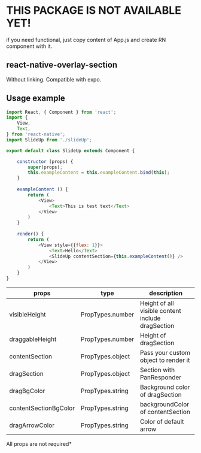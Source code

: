 # THIS PACKAGE IS NOT AVAILABLE YET!

if you need functional, just copy content of App.js and create RN component with it.

## react-native-overlay-section
Without linking. Сompatible with expo.

## Usage example

```javascript
import React, { Component } from 'react';
import {
    View,
    Text,
} from 'react-native';
import SlideUp from './slideUp';

export default class SlideUp extends Component {

    constructor (props) {
        super(props);
        this.exampleContent = this.exampleContent.bind(this);
    }
    
    exampleContent () {
        return (
            <View>
                <Text>This is test text</Text>
            </View>
        )
    }
    
    render() {
        return (
            <View style={{flex: 1}}>
                <Text>Hello</Text>
                <SlideUp contentSection={this.exampleContent()} />
            </View>
        )
    }
}
```

| props           | type | description |
|-----------------|------|-------------|
| visibleHeight   | PropTypes.number     | Height of all visible content include dragSection            |
| draggableHeight | PropTypes.number     | Height of dragSection            |
| contentSection  | PropTypes.object     | Pass your custom object to render it            |
| dragSection     | PropTypes.object     | Section with PanResponder            |
| dragBgColor     | PropTypes.string     | Background color of dragSection            |
| contentSectionBgColor  | PropTypes.string     | backgroundColor of contentSection            |
| dragArrowColor  | PropTypes.string     | Color of default arrow            |

All props are not required*